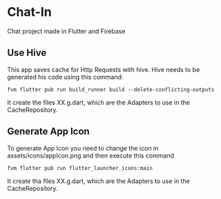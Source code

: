 # Chat-In

Chat project made in Flutter and Firebase

## Use Hive

This app saves cache for Http Requests with hive. Hive needs to be generated his code using this command:

```
fvm flutter pub run build_runner build --delete-conflicting-outputs
```
It create the files XX.g.dart, which are the Adapters to use in the CacheRepository.

## Generate App Icon
To generate App Icon you need to change the icon in assets/icons/appIcon.png and then execute this command
```
fvm flutter pub run flutter_launcher_icons:main
```

It create tha files XX.g.dart, which are the Adapters to use in the CacheRepository.


